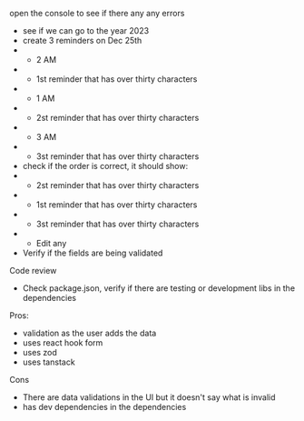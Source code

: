 open the console to see if there any any errors
- see if we can go to the year 2023
- create 3 reminders on Dec 25th
- - 2 AM
- - 1st reminder that has over thirty characters
- - 1 AM
- - 2st reminder that has over thirty characters
- - 3 AM
- - 3st reminder that has over thirty characters
- check if the order is correct, it should show: 
- - 2st reminder that has over thirty characters
- - 1st reminder that has over thirty characters
- - 3st reminder that has over thirty characters
- - Edit any
- Verify if the fields are being validated

Code review
- Check package.json, verify if there are testing or development libs in the dependencies


Pros:
- validation as the user adds the data
- uses react hook form
- uses zod
- uses tanstack

Cons

- There are data validations in the UI but it doesn't say what is invalid
- has dev dependencies in the dependencies
